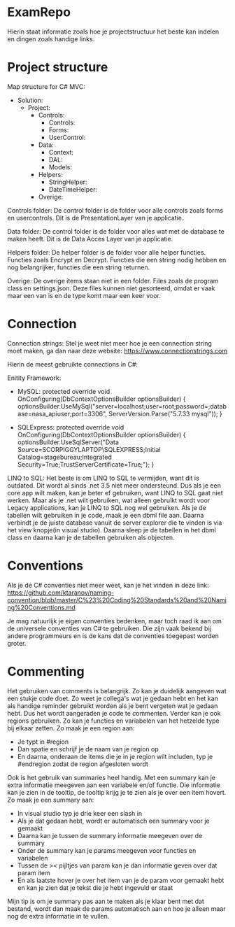 # ExamRepo

Hierin staat informatie zoals hoe je projectstructuur het beste kan indelen en dingen zoals handige links.

# Project structure

Map structure for C# MVC:

- Solution:
    - Project:
        - Controls:
            - Controls:
            - Forms:
            - UserControl:
        - Data:
            - Context:
            - DAL:
            - Models:
        - Helpers:
            - StringHelper:
            - DateTimeHelper:
        - Overige:

Controls folder:
    De control folder is de folder voor alle controls zoals forms en usercontrols.
    Dit is de PresentationLayer van je applicatie.

Data folder:
    De control folder is de folder voor alles wat met de database te maken heeft.
    Dit is de Data Acces Layer van je applicatie.

Helpers folder:
    De helper folder is de folder voor alle helper functies. Functies zoals Encrypt en Decrypt. Functies die een string nodig hebben en nog belangrijker, functies die een string returnen.

Overige:
    De overige items staan niet in een folder. Files zoals de program class en settings.json. Deze files kunnen niet gesorteerd, omdat er vaak maar een van is en de type komt maar een keer voor.

# Connection

Connection strings:
    Stel je weet niet meer hoe je een connection string moet maken, ga dan naar deze website: https://www.connectionstrings.com

Hierin de meest gebruikte connections in C#:

Enitity Framework:

- MySQL:
    protected override void OnConfiguring(DbContextOptionsBuilder optionsBuilder)
    {
        optionsBuilder.UseMySql("server=localhost;user=root;password=;database=nasa_apiuser;port=3306", ServerVersion.Parse("5.7.33 mysql"));
    }

- SQLExpress:
    protected override void OnConfiguring(DbContextOptionsBuilder optionsBuilder)
    {
        optionsBuilder.UseSqlServer("Data Source=SCORPIGGYLAPTOP\\SQLEXPRESS;Initial Catalog=stagebureau;Integrated Security=True;TrustServerCertificate=True;");
    }

LINQ to SQL:
    Het beste is om LINQ to SQL te vermijden, want dit is outdated. Dit wordt al sinds .net 3.5 niet meer ondersteund. Dus als je een core app wilt maken, kan je beter ef gebruiken, want LINQ to SQL gaat niet werken. Maar als je .net wilt gebruiken, wat alleen gebruikt wordt voor Legacy applications, kan je LINQ to SQL nog wel gebruiken. Als je de tabellen wilt gebruiken in je code, maak je een dbml file aan. Daarna verbindt je de juiste database vanuit de server explorer die te vinden is via het view knopje(in visual studio). Daarna sleep je de tabellen in het dbml class en daarna kan je de tabellen gebruiken als objecten.

# Conventions

Als je de C# conventies niet meer weet, kan je het vinden in deze link: https://github.com/ktaranov/naming-convention/blob/master/C%23%20Coding%20Standards%20and%20Naming%20Conventions.md 

Je mag natuurlijk je eigen conventies bedenken, maar toch raad ik aan om de universele conventies van C# te gebruiken. Die zijn vaak bekend bij andere programmeurs en is de kans dat de conventies toegepast worden groter.

# Commenting

Het gebruiken van comments is belangrijk. Zo kan je duidelijk aangeven wat een stukje code doet. Zo weet je collega's wat je gedaan hebt en het kan als handige reminder gebruikt worden als je bent vergeten wat je gedaan hebt. Dus het wordt aangeraden je code te commenten. Verder kan je ook regions gebruiken. Zo kan je functies en variabelen van het hetzelde type bij elkaar zetten. Zo maak je een region aan:
- Je typt in #region
- Dan spatie en schrijf je de naam van je region op
- En daarna, onderaan de items die je in je region wilt includen, typ je #endregion zodat de region afgesloten wordt

Ook is het gebruik van summaries heel handig. Met een summary kan je extra informatie meegeven aan een variabele en/of functie. Die informatie kan je zien in de tooltip, de tooltip krijg je te zien als je over een item hovert. Zo maak je een summary aan:
- In visual studio typ je drie keer een slash in
- Als je dat gedaan hebt, wordt er automatisch een summary voor je gemaakt
- Daarna kan je tussen de summary informatie meegeven over de summary
- Onder de summary kan je params meegeven voor functies en variabelen
- Tussen de >< pijltjes van param kan je dan informatie geven over dat param item
- En als laatste hover je over het item van je de param voor gemaakt hebt en kan je zien dat je tekst die je hebt ingevuld er staat

Mijn tip is om je summary pas aan te maken als je klaar bent met dat bestand, wordt dan maak de params automatisch aan en hoe je alleen maar nog de extra informatie in te vullen.